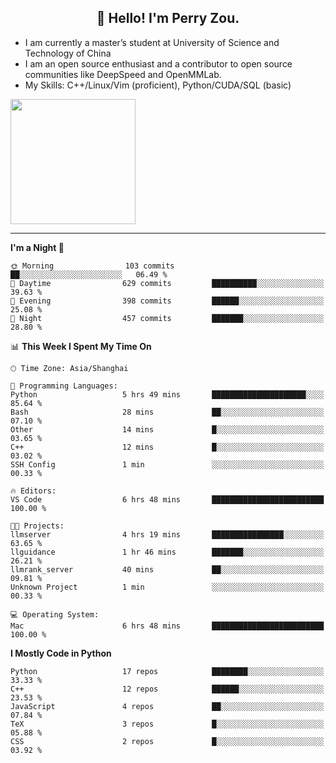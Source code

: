<h2 align="center">👋 Hello! I'm Perry Zou.</h2>

- I am currently a master’s student at University of Science and Technology of China
- I am an open source enthusiast and a contributor to open source communities like DeepSpeed and OpenMMLab.
- My Skills: C++/Linux/Vim (proficient), Python/CUDA/SQL (basic)

<img height=200 align="center" src="https://github-readme-stats.vercel.app/api?username=zonepg" />

-------

<!--START_SECTION:waka-->
**I'm a Night 🦉** 

```text
🌞 Morning                103 commits         ██░░░░░░░░░░░░░░░░░░░░░░░   06.49 % 
🌆 Daytime                629 commits         ██████████░░░░░░░░░░░░░░░   39.63 % 
🌃 Evening                398 commits         ██████░░░░░░░░░░░░░░░░░░░   25.08 % 
🌙 Night                  457 commits         ███████░░░░░░░░░░░░░░░░░░   28.80 % 
```


📊 **This Week I Spent My Time On** 

```text
🕑︎ Time Zone: Asia/Shanghai

💬 Programming Languages: 
Python                   5 hrs 49 mins       █████████████████████░░░░   85.64 % 
Bash                     28 mins             ██░░░░░░░░░░░░░░░░░░░░░░░   07.10 % 
Other                    14 mins             █░░░░░░░░░░░░░░░░░░░░░░░░   03.65 % 
C++                      12 mins             █░░░░░░░░░░░░░░░░░░░░░░░░   03.02 % 
SSH Config               1 min               ░░░░░░░░░░░░░░░░░░░░░░░░░   00.33 % 

🔥 Editors: 
VS Code                  6 hrs 48 mins       █████████████████████████   100.00 % 

🐱‍💻 Projects: 
llmserver                4 hrs 19 mins       ████████████████░░░░░░░░░   63.65 % 
llguidance               1 hr 46 mins        ███████░░░░░░░░░░░░░░░░░░   26.21 % 
llmrank_server           40 mins             ██░░░░░░░░░░░░░░░░░░░░░░░   09.81 % 
Unknown Project          1 min               ░░░░░░░░░░░░░░░░░░░░░░░░░   00.33 % 

💻 Operating System: 
Mac                      6 hrs 48 mins       █████████████████████████   100.00 % 
```

**I Mostly Code in Python** 

```text
Python                   17 repos            ████████░░░░░░░░░░░░░░░░░   33.33 % 
C++                      12 repos            ██████░░░░░░░░░░░░░░░░░░░   23.53 % 
JavaScript               4 repos             ██░░░░░░░░░░░░░░░░░░░░░░░   07.84 % 
TeX                      3 repos             █░░░░░░░░░░░░░░░░░░░░░░░░   05.88 % 
CSS                      2 repos             █░░░░░░░░░░░░░░░░░░░░░░░░   03.92 % 
```




<!--END_SECTION:waka-->
